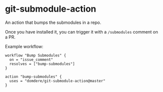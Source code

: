 # git-submodule-action

An action that bumps the submodules in a repo.

Once you have installed it, you can trigger it with a `/submodules` comment
on a PR.

Example workflow:

```
workflow "Bump Submodules" {
  on = "issue_comment"
  resolves = ["bump-submodules"]
}

action "bump-submodules" {
  uses = "domdere/git-submodule-action@master"
}
```


